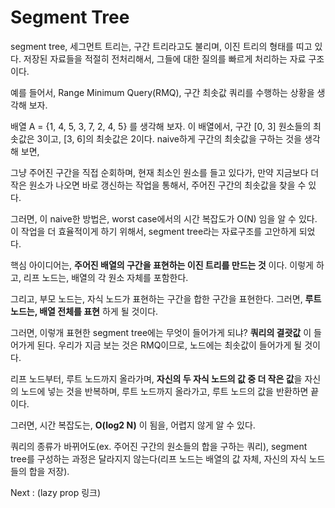 # Segment Tree #

segment tree, 세그먼트 트리는, 구간 트리라고도 불리며, 이진 트리의 형태를 띠고 있다. 저장된 자료들을 적절히 전처리해서, 그들에 대한 질의를 빠르게 처리하는 자료 구조이다. 

예를 들어서, Range Minimum Query(RMQ), 구간 최솟값 쿼리를 수행하는 상황을 생각해 보자.

배열 A = {1, 4, 5, 3, 7, 2, 4, 5} 를 생각해 보자. 이 배열에서, 구간 [0, 3] 원소들의 최솟값은 3이고, [3, 6]의 최솟값은 2이다. naive하게 구간의 최솟값을 구하는 것을 생각해 보면, 

그냥 주어진 구간을 직접 순회하며, 현재 최소인 원소를 들고 있다가, 만약 지금보다 더 작은 원소가 나오면 바로 갱신하는 작업을 통해서, 주어진 구간의 최솟값을 찾을 수 있다. 

그러면, 이 naive한 방법은, worst case에서의 시간 복잡도가 O(N) 임을 알 수 있다. 이 작업을 더 효율적이게 하기 위해서, segment tree라는 자료구조를 고안하게 되었다. 

핵심 아이디어는, **주어진 배열의 구간을 표현하는 이진 트리를 만드는 것** 이다. 이렇게 하고, 리프 노드는, 배열의 각 원소 자체를 포함한다. 

그리고, 부모 노드는, 자식 노드가 표현하는 구간을 합한 구간을 표현한다. 그러면, **루트 노드는, 배열 전체를 표현** 하게 될 것이다. 

그러면, 이렇개 표현한 segment tree에는 무엇이 들어가게 되냐? **쿼리의 결괏값** 이 들어가게 된다. 우리가 지금 보는 것은 RMQ이므로, 노드에는 최솟값이 들어가게 될 것이다. 

리프 노드부터, 루트 노드까지 올라가며, **자신의 두 자식 노드의 값 중 더 작은 값**을 자신의 노드에 넣는 것을 반복하며, 루트 노드까지 올라가고, 루트 노드의 값을 반환하면 끝이다. 

그러면, 시간 복잡도는, **O(log2 N)** 이 됨을, 어렵지 않게 알 수 있다. 

쿼리의 종류가 바뀌어도(ex. 주어진 구간의 원소들의 합을 구하는 쿼리), segment tree를 구성하는 과정은 달라지지 않는다(리프 노드는 배열의 값 자체, 자신의 자식 노드들의 합을 저장). 

Next : (lazy prop 링크)









